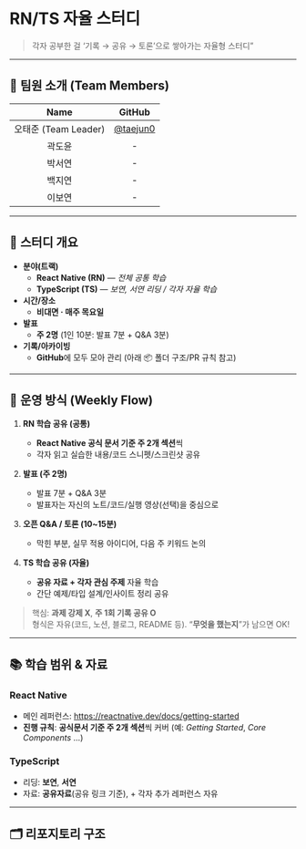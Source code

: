 # RN/TS 자율 스터디

> 각자 공부한 걸 ‘기록 → 공유 → 토론’으로 쌓아가는 자율형 스터디”

---

## 👥 팀원 소개 (Team Members)

|         Name         |                 GitHub                 |
| :------------------: | :------------------------------------: |
| 오태준 (Team Leader) | [@taejun0](https://github.com/taejun0) |
|        곽도윤        |                   -                    |
|        박서연        |                   -                    |
|        백지연        |                   -                    |
|        이보연        |                   -                    |

---

## 📌 스터디 개요

- **분야(트랙)**
  - **React Native (RN)** — *전체 공통 학습*
  - **TypeScript (TS)** — *보연, 서연 리딩 / 각자 자율 학습*
- **시간/장소**
  - **비대면 · 매주 목요일**
- **발표**
  - **주 2명** (1인 10분: 발표 7분 + Q&A 3분)
- **기록/아카이빙**
  - **GitHub**에 모두 모아 관리 (아래 📦 폴더 구조/PR 규칙 참고)

---

## 🧭 운영 방식 (Weekly Flow)


1) **RN 학습 공유 (공통)**
   - **React Native 공식 문서 기준 주 2개 섹션**씩
   - 각자 읽고 실습한 내용/코드 스니펫/스크린샷 공유

2) **발표 (주 2명)**
   - 발표 7분 + Q&A 3분
   - 발표자는 자신의 노트/코드/실행 영상(선택)을 중심으로

3) **오픈 Q&A / 토론 (10~15분)**
   - 막힌 부분, 실무 적용 아이디어, 다음 주 키워드 논의
  
4) **TS 학습 공유 (자율)**
   - **공유 자료 + 각자 관심 주제** 자율 학습
   - 간단 예제/타입 설계/인사이트 정리 공유

> 핵심: **과제 강제 X**, **주 1회 기록 공유 O**  
> 형식은 자유(코드, 노션, 블로그, README 등). “**무엇을 했는지**”가 남으면 OK!

---

## 📚 학습 범위 & 자료

### React Native
- 메인 레퍼런스: https://reactnative.dev/docs/getting-started
- **진행 규칙**: **공식문서 기준 주 2개 섹션**씩 커버 (예: *Getting Started*, *Core Components* …)

### TypeScript
- 리딩: **보연**, **서연**
- 자료: **공유자료**(공유 링크 기준), + 각자 추가 레퍼런스 자유

---

## 🗂️ 리포지토리 구조
